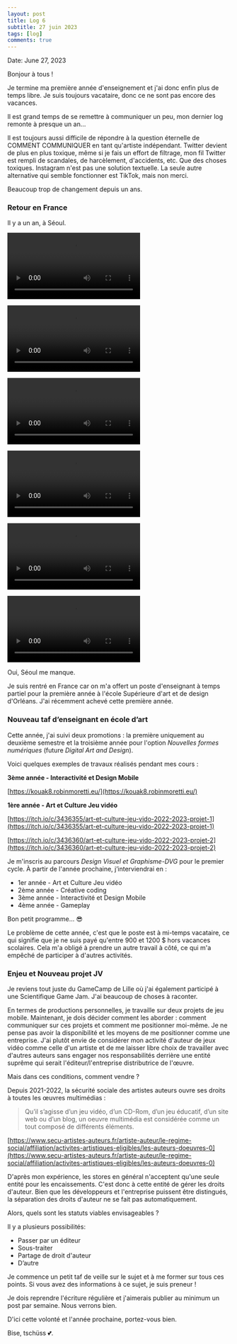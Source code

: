 ```yaml
---
layout: post
title: Log 6
subtitle: 27 juin 2023
tags: [log]
comments: true
---
```


Date: June 27, 2023

Bonjour à tous ! 

Je termine ma première année d'enseignement et j'ai donc enfin plus de temps libre. Je suis toujours vacataire, donc ce ne sont pas encore des vacances.

Il est grand temps de se remettre à communiquer un peu, mon dernier log remonte à presque un an…

Il est toujours aussi difficile de répondre à la question éternelle de COMMENT COMMUNIQUER en tant qu'artiste indépendant. Twitter devient de plus en plus toxique, même si je fais un effort de filtrage, mon fil Twitter est rempli de scandales, de harcèlement, d'accidents, etc. Que des choses toxiques. Instagram n'est pas une solution textuelle. La seule autre alternative qui semble fonctionner est TikTok, mais non merci.

Beaucoup trop de changement depuis un ans. 

### Retour en France

Il y a un an, à Séoul.



![video1](/assets/videos/IMG_1593.mov)

![video2](/assets/videos/IMG_2320.mov)

![video1](/assets/videos/IMG_1981.mov)

![video1](/assets/videos/IMG_2620.mov)

![video1](/assets/videos/IMG_1570.mov)

![video1](/assets/videos/IMG_1894.mov)


Oui, Séoul me manque. 

Je suis rentré en France car on m'a offert un poste d'enseignant à temps partiel pour la première année à l'école Supérieure d'art et de design d'Orléans. J'ai récemment achevé cette première année.

### Nouveau taf d’enseignant en école d’art

Cette année, j'ai suivi deux promotions : la première uniquement au deuxième semestre et la troisième année pour l'option *Nouvelles formes numériques* (future *Digital Art and Design*).

Voici quelques exemples de travaux réalisés pendant mes cours :

**3ème année - Interactivité et Design Mobile**

[https://kouak8.robinmoretti.eu/](https://kouak8.robinmoretti.eu/)

**1ère année - Art et Culture Jeu vidéo**

[https://itch.io/c/3436355/art-et-culture-jeu-vido-2022-2023-projet-1](https://itch.io/c/3436355/art-et-culture-jeu-vido-2022-2023-projet-1)

[https://itch.io/c/3436360/art-et-culture-jeu-vido-2022-2023-projet-2](https://itch.io/c/3436360/art-et-culture-jeu-vido-2022-2023-projet-2)

Je m'inscris au parcours *Design Visuel et Graphisme-DVG* pour le premier cycle. À partir de l'année prochaine, j’interviendrai en :

- 1er année - Art et Culture Jeu vidéo
- 2ème année - Créative coding
- 3ème année - Interactivité et Design Mobile
- 4ème année - Gameplay

Bon petit programme... 😎

Le problème de cette année, c'est que le poste est à mi-temps vacataire, ce qui signifie que je ne suis payé qu'entre 900 et 1200 $ hors vacances scolaires. Cela m'a obligé à prendre un autre travail à côté, ce qui m'a empêché de participer à d'autres activités.

### Enjeu et Nouveau projet JV

Je reviens tout juste du GameCamp de Lille où j'ai également participé à une Scientifique Game Jam. J'ai beaucoup de choses à raconter.

En termes de productions personnelles, je travaille sur deux projets de jeu mobile. Maintenant, je dois décider comment les aborder : comment communiquer sur ces projets et comment me positionner moi-même. Je ne pense pas avoir la disponibilité et les moyens de me positionner comme une entreprise. J'ai plutôt envie de considérer mon activité d'auteur de jeux vidéo comme celle d'un artiste et de me laisser libre choix de travailler avec d'autres auteurs sans engager nos responsabilités derrière une entité suprême qui serait l'éditeur/l'entreprise distributrice de l'œuvre.

Mais dans ces conditions, comment vendre ?

Depuis 2021-2022, la sécurité sociale des artistes auteurs ouvre ses droits à toutes les œuvres multimédias :

> Qu’il s’agisse d’un jeu vidéo, d’un CD-Rom, d’un jeu éducatif, d’un site web ou d’un blog, un oeuvre multimédia est considérée comme un tout composé de différents éléments.
> 

[https://www.secu-artistes-auteurs.fr/artiste-auteur/le-regime-social/affiliation/activites-artistiques-eligibles/les-auteurs-doeuvres-0](https://www.secu-artistes-auteurs.fr/artiste-auteur/le-regime-social/affiliation/activites-artistiques-eligibles/les-auteurs-doeuvres-0)

D'après mon expérience, les stores en général n'acceptent qu'une seule entité pour les encaissements. C'est donc à cette entité de gérer les droits d'auteur. Bien que les développeurs et l'entreprise puissent être distingués, la séparation des droits d'auteur ne se fait pas automatiquement.

Alors, quels sont les statuts viables envisageables ? 

Il y a plusieurs possibilités:

- Passer par un éditeur
- Sous-traiter
- Partage de droit d'auteur
- D’autre

Je commence un petit taf de veille sur le sujet et à me former sur tous ces points. Si vous avez des informations à ce sujet, je suis preneur !

Je dois reprendre l'écriture régulière et j'aimerais publier au minimum un post par semaine. Nous verrons bien.

D'ici cette volonté et l'année prochaine, portez-vous bien.

Bise, tschüss 💕.
